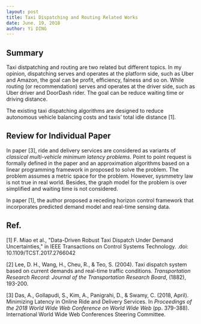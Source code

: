 ```yaml
---
layout: post
title: Taxi Dispatching and Routing Related Works
date: June. 19, 2018
author: Yi DING
--- 
```




## Summary
Taxi distpatching and routing are two related but different topics. In my opinion, dispatching serves and operates at the platform side, such as Uber and Amazon, the goal can be profit, efficiency, fainess and so on. While routing (or recommendation) serves and operates at the driver side, such as Uber driver and DoorDash rider. The goal can be reduce waiting time or driving distance.

The existing taxi dispatching algorithms are designed to reduce autonomous vehicle balancing costs and taxis’ total idle distance [1].





## Review for Individual Paper

In paper [3], ride and delivery services are considered as variants of *classical multi-vehicle minimum latency problems*. Point to point request is formally defined in the paper and an approximation algorithms based on a linear programming framework in proposed to solve the problem. The problem assumes a metric space for the problem. However, sysmmetry law is not true in real world. Besides, the graph model for the problem is over simplified and waiting time is not considered.



In paper [1], the author proposed a receding horizon control framework that incorporates predicted demand model and real-time sensing data. 








## Ref.
[1] F. Miao et al., "Data-Driven Robust Taxi Dispatch Under Demand Uncertainties," in IEEE Transactions on Control Systems Technology. .doi: 10.1109/TCST.2017.2766042

[2] Lee, D. H., Wang, H., Cheu, R., & Teo, S. (2004). Taxi dispatch system based on current demands and real-time traffic conditions. *Transportation Research Record: Journal of the Transportation Research Board*, (1882), 193-200.

[3] Das, A., Gollapudi, S., Kim, A., Panigrahi, D., & Swamy, C. (2018, April). Minimizing Latency in Online Ride and Delivery Services. In *Proceedings of the 2018 World Wide Web Conference on World Wide Web* (pp. 379-388). International World Wide Web Conferences Steering Committee.